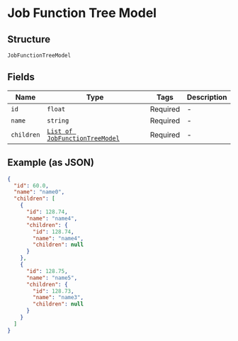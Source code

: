 
# Job Function Tree Model

## Structure

`JobFunctionTreeModel`

## Fields

| Name | Type | Tags | Description |
|  --- | --- | --- | --- |
| `id` | `float` | Required | - |
| `name` | `string` | Required | - |
| `children` | [`List of JobFunctionTreeModel`](../../doc/models/job-function-tree-model.md) | Required | - |

## Example (as JSON)

```json
{
  "id": 60.0,
  "name": "name0",
  "children": [
    {
      "id": 128.74,
      "name": "name4",
      "children": {
        "id": 128.74,
        "name": "name4",
        "children": null
      }
    },
    {
      "id": 128.75,
      "name": "name5",
      "children": {
        "id": 128.73,
        "name": "name3",
        "children": null
      }
    }
  ]
}
```

